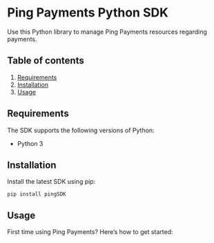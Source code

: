 # Ping Payments Python SDK

Use this Python library to manage Ping Payments resources regarding payments. 

## Table of contents 
1. [Requirements](#requirements)
2. [Installation](#installation)
3. [Usage](#usage)

## Requirements 

The SDK supports the following versions of Python:
- Python 3 

## Installation

Install the latest SDK using pip:

``` 
pip install pingSDK              
```

## Usage

First time using Ping Payments? Here’s how to get started: